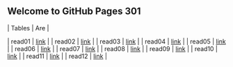 ## Welcome to GitHub Pages 301

|  Tables   |      Are      |

|  read01  | [link](https://mohammadaqel.github.io/Read-Nouts301/read01) |
|  read02  | [link](https://mohammadaqel.github.io/Read-Nouts301/read02) |
|  read03  | [link](https://mohammadaqel.github.io/Read-Nouts301/read03) |
|  read04  | [link](https://mohammadaqel.github.io/Read-Nouts301/read04) |
|  read05  | [link](https://mohammadaqel.github.io/Read-Nouts301/read05) |
|  read06  | [link](https://mohammadaqel.github.io/Read-Nouts301/read06) |
|  read07  | [link](https://mohammadaqel.github.io/Read-Nouts301/read07) |
|  read08  | [link](https://mohammadaqel.github.io/Read-Nouts301/read08) |
|  read09  | [link](https://mohammadaqel.github.io/Read-Nouts301/read09) |
|  read10  | [link](https://mohammadaqel.github.io/Read-Nouts301/read10) |
|  read11  | [link](https://mohammadaqel.github.io/Read-Nouts301/read11) |
|  read12  | [link](https://mohammadaqel.github.io/Read-Nouts301/read12) |